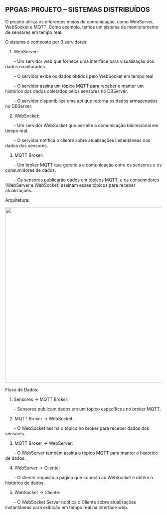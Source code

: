 <h2>PPGAS: PROJETO – SISTEMAS DISTRIBUÍDOS</h2>
O projeto utiliza os diferentes meios de comunicação, como WebServer, WebSocket e MQTT. Como exemplo, temos um sistema de monitoramento de sensores em tempo real.
<p>
  
O sistema é composto por 3 servidores:<p>
  &emsp;1.	WebServer:<p>
    &emsp;&emsp;-	Um servidor web que fornece uma interface para visualização dos dados monitorados.<p>
    &emsp;&emsp;-	O servidor exibe os dados obtidos pelo WebSocket em tempo real <p>
    &emsp;&emsp;-	O servidor assina um tópico MQTT para receber e manter um histórico dos dados coletados pelos sensores no DBServer.<p>
    &emsp;&emsp;-	O servidor disponibiliza uma api que retorna os dados armazenados no DBServer.<p>
  &emsp;2.	WebSocket:<p>
    &emsp;&emsp;-	Um servidor WebSocket que permite a comunicação bidirecional em tempo real.<p>
    &emsp;&emsp;-	O servidor notifica o cliente sobre atualizações instantâneas nos dados dos sensores.<p>
  &emsp;3.	MQTT Broker:<p>
    &emsp;&emsp;-	Um broker MQTT que gerencia a comunicação entre os sensores e os consumidores de dados.<p>
    &emsp;&emsp;-	Os sensores publicarão dados em tópicos MQTT, e os consumidores (WebServer e WebSocket) assinam esses tópicos para receber atualizações.<p>


Arquitetura:<p>


<img width="564" src="https://github.com/user-attachments/assets/ef9a1281-4149-4a2a-aeae-14bc0dc570da">

<p><p>
Fluxo de Dados:<p>
  &emsp;1.	Sensores → MQTT Broker:<p>
    &emsp;&emsp;-	Sensores publicam dados em um tópico específicos no broker MQTT.<p>
  &emsp;2.	MQTT Broker → WebSocket:<p>
    &emsp;&emsp;-	O WebSocket assina o tópico no broker para receber dados dos sensores.<p>
  &emsp;3.	MQTT Broker → WebServer:<p>
    &emsp;&emsp;-	O WebServer também assina o tópico MQTT para manter o histórico de dados.<p>
  &emsp;4.	WebServer → Cliente:<p>
    &emsp;&emsp;-	O cliente requisita a página que conecta ao WebSocket e obtêm o histórico de dados.<p>
  &emsp;5.	WebSocket → Cliente:<p>
    &emsp;&emsp;-	O WebSocket Server notifica o Cliente sobre atualizações instantâneas para exibição em tempo real na interface web.<p>
